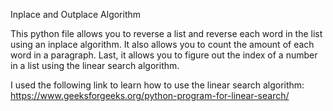 Inplace and Outplace Algorithm

This python file allows you to reverse a list and reverse each word in the list using an inplace algorithm. It also allows you to count the amount of each word in a paragraph. Last, it allows you to figure out the index of a number in a list using the linear search algorithm.

I used the following link to learn how to use the linear search algorithm:
https://www.geeksforgeeks.org/python-program-for-linear-search/